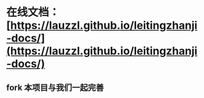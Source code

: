 # 在线文档：[https://lauzzl.github.io/leitingzhanji-docs/](https://lauzzl.github.io/leitingzhanji-docs/)


## fork 本项目与我们一起完善